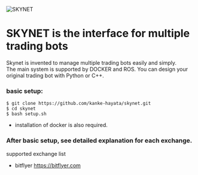 ![SKYNET](https://user-images.githubusercontent.com/49578488/94353529-11a06a80-00ad-11eb-86eb-ad898eac262d.jpg)

# SKYNET is the interface for multiple trading bots

Skynet is invented to manage multiple trading bots easily and simply.  
The main system is supported by DOCKER and ROS. 
You can design your original trading bot with Python or C++. 

### basic setup:

```
$ git clone https://github.com/kanke-hayata/skynet.git
$ cd skynet
$ bash setup.sh
```
* installation of docker is also required.

### After basic setup, see detailed explanation for each exchange.
  
supported exchange list  
- bitflyer <https://bitflyer.com>


